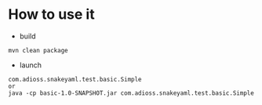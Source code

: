 # How to use it
* build
``` 
mvn clean package
```
* launch
```
com.adioss.snakeyaml.test.basic.Simple
or
java -cp basic-1.0-SNAPSHOT.jar com.adioss.snakeyaml.test.basic.Simple
```
